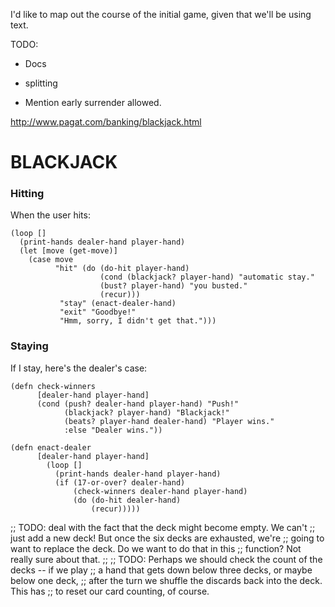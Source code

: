 I'd like to map out the course of the initial game, given that we'll
be using text.

TODO:

* Docs
* splitting

* Mention early surrender allowed.

http://www.pagat.com/banking/blackjack.html

# BLACKJACK #

### Hitting ###

When the user hits:

    (loop []
      (print-hands dealer-hand player-hand)
      (let [move (get-move)]    
        (case move
              "hit" (do (do-hit player-hand)
                        (cond (blackjack? player-hand) "automatic stay."
                        (bust? player-hand) "you busted."
                        (recur)))
               "stay" (enact-dealer-hand)
               "exit" "Goodbye!"
               "Hmm, sorry, I didn't get that.")))

### Staying ###

If I stay, here's the dealer's case:

    (defn check-winners
          [dealer-hand player-hand]
          (cond (push? dealer-hand player-hand) "Push!"
                (blackjack? player-hand) "Blackjack!"
                (beats? player-hand dealer-hand) "Player wins."
                :else "Dealer wins."))

    (defn enact-dealer
          [dealer-hand player-hand]
            (loop []
              (print-hands dealer-hand player-hand)
              (if (17-or-over? dealer-hand)
                  (check-winners dealer-hand player-hand)
                  (do (do-hit dealer-hand)
                      (recur)))))


;; TODO: deal with the fact that the deck might become empty. We can't
;; just add a new deck! But once the six decks are exhausted, we're
;; going to want to replace the deck. Do we want to do that in this
;; function? Not really sure about that.
;;
;; TODO: Perhaps we should check the count of the decks -- if we play
;; a hand that gets down below three decks, or maybe below one deck,
;; after the turn we shuffle the discards back into the deck. This has
;; to reset our card counting, of course.
